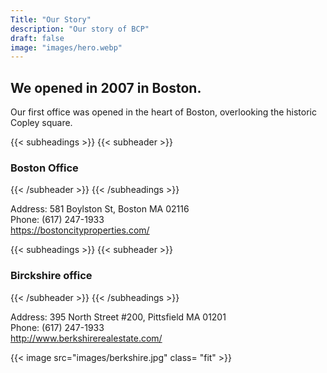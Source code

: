 ```yaml
---
Title: "Our Story"
description: "Our story of BCP"
draft: false
image: "images/hero.webp"
---
```


## We opened in 2007 in Boston.



Our first office was opened in the heart of Boston, overlooking the historic Copley square.

{{< subheadings >}}
  {{< subheader >}}
  ### Boston Office

  {{< /subheader >}}
{{< /subheadings >}}

Address: 581 Boylston St, Boston MA 02116 \
Phone: (617) 247-1933 \
https://bostoncityproperties.com/

{{< subheadings >}}
{{< subheader >}}
  ### Birckshire office
  {{< /subheader >}}
{{< /subheadings >}}

Address: 395 North Street #200, Pittsfield MA 01201 \
Phone: (617) 247-1933 \
http://www.berkshirerealestate.com/

{{< image src="images/berkshire.jpg" class= "fit" >}}